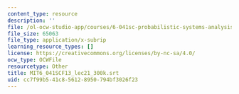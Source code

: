 ```yaml
---
content_type: resource
description: ''
file: /ol-ocw-studio-app/courses/6-041sc-probabilistic-systems-analysis-and-applied-probability-fall-2013/cc7f99b541c856128950794bf3026f23_MIT6_041SCF13_lec21_300k.vtt
file_size: 65063
file_type: application/x-subrip
learning_resource_types: []
license: https://creativecommons.org/licenses/by-nc-sa/4.0/
ocw_type: OCWFile
resourcetype: Other
title: MIT6_041SCF13_lec21_300k.srt
uid: cc7f99b5-41c8-5612-8950-794bf3026f23
---
```

